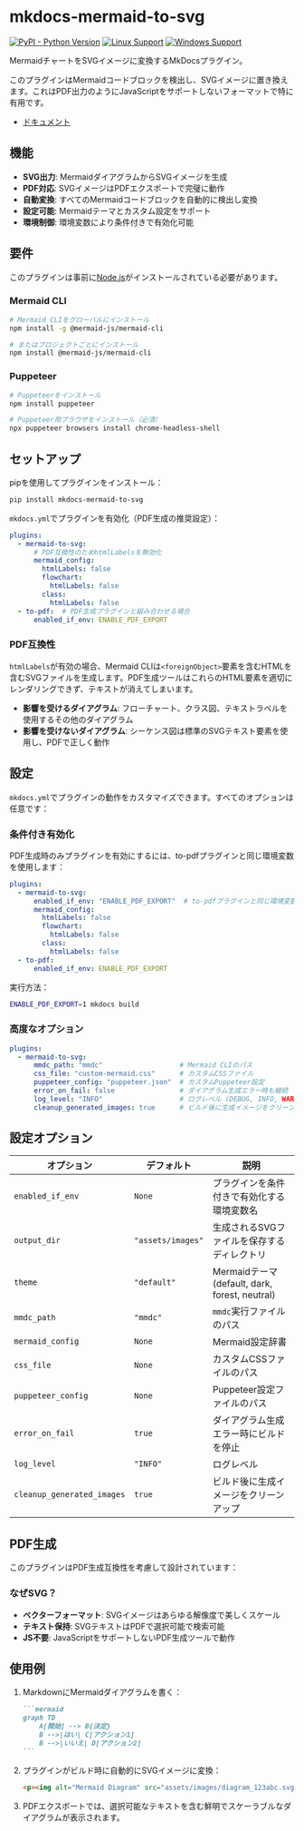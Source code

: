 # mkdocs-mermaid-to-svg

[![PyPI - Python Version][python-image]][pypi-link]
[![Linux Support][linux-image]](#requirements)
[![Windows Support][windows-image]](#requirements)

MermaidチャートをSVGイメージに変換するMkDocsプラグイン。

このプラグインはMermaidコードブロックを検出し、SVGイメージに置き換えます。これはPDF出力のようにJavaScriptをサポートしないフォーマットで特に有用です。

- [ドキュメント](https://thankful-beach-0f331f600.1.azurestaticapps.net/)

## 機能

- **SVG出力**: MermaidダイアグラムからSVGイメージを生成
- **PDF対応**: SVGイメージはPDFエクスポートで完璧に動作
- **自動変換**: すべてのMermaidコードブロックを自動的に検出し変換
- **設定可能**: Mermaidテーマとカスタム設定をサポート
- **環境制御**: 環境変数により条件付きで有効化可能

## 要件

このプラグインは事前に[Node.js](https://nodejs.org/)がインストールされている必要があります。

### Mermaid CLI

```bash
# Mermaid CLIをグローバルにインストール
npm install -g @mermaid-js/mermaid-cli

# またはプロジェクトごとにインストール
npm install @mermaid-js/mermaid-cli
```

### Puppeteer

```bash
# Puppeteerをインストール
npm install puppeteer

# Puppeteer用ブラウザをインストール（必須）
npx puppeteer browsers install chrome-headless-shell
```

## セットアップ

pipを使用してプラグインをインストール：

```bash
pip install mkdocs-mermaid-to-svg
```

`mkdocs.yml`でプラグインを有効化（PDF生成の推奨設定）：

```yaml
plugins:
  - mermaid-to-svg:
      # PDF互換性のためhtmlLabelsを無効化
      mermaid_config:
        htmlLabels: false
        flowchart:
          htmlLabels: false
        class:
          htmlLabels: false
  - to-pdf:  # PDF生成プラグインと組み合わせる場合
      enabled_if_env: ENABLE_PDF_EXPORT
```

### PDF互換性

`htmlLabels`が有効の場合、Mermaid CLIは`<foreignObject>`要素を含むHTMLを含むSVGファイルを生成します。PDF生成ツールはこれらのHTML要素を適切にレンダリングできず、テキストが消えてしまいます。

- **影響を受けるダイアグラム**: フローチャート、クラス図、テキストラベルを使用するその他のダイアグラム
- **影響を受けないダイアグラム**: シーケンス図は標準のSVGテキスト要素を使用し、PDFで正しく動作

## 設定

`mkdocs.yml`でプラグインの動作をカスタマイズできます。すべてのオプションは任意です：

### 条件付き有効化

PDF生成時のみプラグインを有効にするには、to-pdfプラグインと同じ環境変数を使用します：

```yaml
plugins:
  - mermaid-to-svg:
      enabled_if_env: "ENABLE_PDF_EXPORT"  # to-pdfプラグインと同じ環境変数を使用
      mermaid_config:
        htmlLabels: false
        flowchart:
          htmlLabels: false
        class:
          htmlLabels: false
  - to-pdf:
      enabled_if_env: ENABLE_PDF_EXPORT
```

実行方法：
```bash
ENABLE_PDF_EXPORT=1 mkdocs build
```

### 高度なオプション

```yaml
plugins:
  - mermaid-to-svg:
      mmdc_path: "mmdc"                   # Mermaid CLIのパス
      css_file: "custom-mermaid.css"      # カスタムCSSファイル
      puppeteer_config: "puppeteer.json"  # カスタムPuppeteer設定
      error_on_fail: false                # ダイアグラム生成エラー時も継続
      log_level: "INFO"                   # ログレベル (DEBUG, INFO, WARNING, ERROR)
      cleanup_generated_images: true      # ビルド後に生成イメージをクリーンアップ
```

## 設定オプション

| オプション | デフォルト | 説明 |
|-----------|----------|------|
| `enabled_if_env` | `None` | プラグインを条件付きで有効化する環境変数名 |
| `output_dir` | `"assets/images"` | 生成されるSVGファイルを保存するディレクトリ |
| `theme` | `"default"` | Mermaidテーマ (default, dark, forest, neutral) |
| `mmdc_path` | `"mmdc"` | `mmdc`実行ファイルのパス |
| `mermaid_config` | `None` | Mermaid設定辞書 |
| `css_file` | `None` | カスタムCSSファイルのパス |
| `puppeteer_config` | `None` | Puppeteer設定ファイルのパス |
| `error_on_fail` | `true` | ダイアグラム生成エラー時にビルドを停止 |
| `log_level` | `"INFO"` | ログレベル |
| `cleanup_generated_images` | `true` | ビルド後に生成イメージをクリーンアップ |

## PDF生成

このプラグインはPDF生成互換性を考慮して設計されています：

### なぜSVG？

- **ベクターフォーマット**: SVGイメージはあらゆる解像度で美しくスケール
- **テキスト保持**: SVGテキストはPDFで選択可能で検索可能
- **JS不要**: JavaScriptをサポートしないPDF生成ツールで動作

## 使用例

1. MarkdownにMermaidダイアグラムを書く：

   ````markdown
   ```mermaid
   graph TD
       A[開始] --> B{決定}
       B -->|はい| C[アクション1]
       B -->|いいえ| D[アクション2]
   ```
   ````

2. プラグインがビルド時に自動的にSVGイメージに変換：

   ```html
   <p><img alt="Mermaid Diagram" src="assets/images/diagram_123abc.svg" /></p>
   ```

3. PDFエクスポートでは、選択可能なテキストを含む鮮明でスケーラブルなダイアグラムが表示されます。

[pypi-link]: https://pypi.org/project/mkdocs-mermaid-to-svg/
[python-image]: https://img.shields.io/pypi/pyversions/mkdocs-mermaid-to-svg?logo=python&logoColor=aaaaaa&labelColor=333333
[linux-image]: https://img.shields.io/badge/Linux-supported-success?logo=linux&logoColor=white&labelColor=333333
[windows-image]: https://img.shields.io/badge/Windows-supported-success?logo=windows&logoColor=white&labelColor=333333